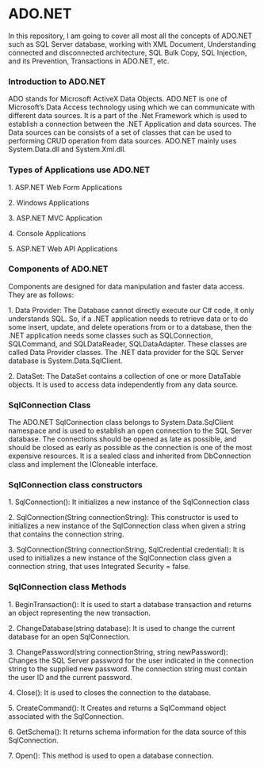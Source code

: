 # ADO.NET
In this repository, I am going to cover all most all the concepts of ADO.NET such as SQL Server database, working with XML Document, Understanding connected and disconnected architecture, SQL Bulk Copy, SQL Injection, and its Prevention, Transactions in ADO.NET, etc.
<h3>Introduction to ADO.NET</h3>
<p>ADO stands for Microsoft ActiveX Data Objects. ADO.NET is one of Microsoft’s Data Access technology using which we can communicate with different data sources. It is a part of the .Net Framework which is used to establish a connection between the .NET Application and data sources. The Data sources can be consists of a set of classes that can be used to performing CRUD operation from data sources. ADO.NET mainly uses System.Data.dll and System.Xml.dll.</p>
<h3>Types of Applications use ADO.NET</h3>
<p>1.	ASP.NET Web Form Applications</p>
<p>2.	Windows Applications</p>
<p>3.	ASP.NET MVC Application</p>
<p>4.	Console Applications</p>
<p>5.	ASP.NET Web API Applications</p>
<h3>Components of ADO.NET</h3>
<p>Components are designed for data manipulation and faster data access. They are as follows:</p>
<p>1.	Data Provider: The Database cannot directly execute our C# code, it only understands SQL. So, if a .NET application needs to retrieve data or to do some insert, update, and delete operations from or to a database, then the .NET application needs some classes such as SQLConnection, SQLCommand, and SQLDataReader, SQLDataAdapter. These classes are called Data Provider classes. The .NET data provider for the SQL Server database is System.Data.SqlClient.</p>
<p>2.	DataSet: The DataSet contains a collection of one or more DataTable objects. It is used to access data independently from any data source.</p>
<h3>SqlConnection Class</h3>
<p>The ADO.NET SqlConnection class belongs to System.Data.SqlClient namespace and is used to establish an open connection to the SQL Server database. The connections should be opened as late as possible, and should be closed as early as possible as the connection is one of the most expensive resources. It is a sealed class and inherited from DbConnection class and implement the ICloneable interface.</p>
<h3>SqlConnection class constructors</h3> 
<p>1.	SqlConnection(): It initializes a new instance of the SqlConnection class</p>
<p>2.	SqlConnection(String connectionString): This constructor is used to initializes a new instance of the SqlConnection class when given a string that contains the connection string.</p>
<p>3.	SqlConnection(String connectionString, SqlCredential credential): It is used to initializes a new instance of the SqlConnection class given a connection string, that uses Integrated Security = false.</p>
<h3>SqlConnection class Methods</h3>
<p>1.	BeginTransaction(): It is used to start a database transaction and returns an object representing the new transaction.</p>
<p>2.	ChangeDatabase(string database): It is used to change the current database for an open SqlConnection.</p>
<p>3.	ChangePassword(string connectionString, string newPassword): Changes the SQL Server password for the user indicated in the connection string to the supplied new password. The connection string must contain the user ID and the current password.</p>
<p>4.	Close(): It is used to closes the connection to the database.</p>
<p>5.	CreateCommand(): It Creates and returns a SqlCommand object associated with the SqlConnection.</p>
<p>6.	GetSchema(): It returns schema information for the data source of this SqlConnection.</p>
<p>7.	Open(): This method is used to open a database connection.</p>

